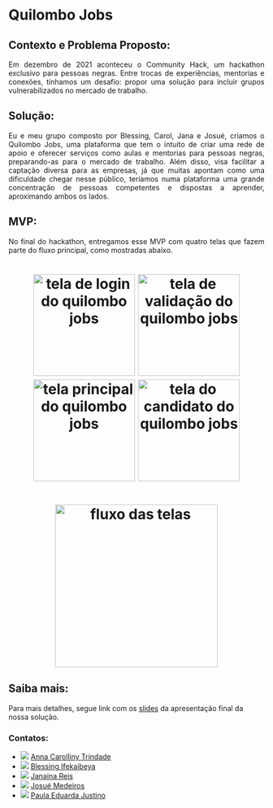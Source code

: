 # Quilombo Jobs

## Contexto e Problema Proposto:
<p align="justify">Em dezembro de 2021 aconteceu o Community Hack, um hackathon exclusivo para pessoas negras. Entre trocas de experiências, mentorias e conexões, tínhamos um desafio: propor uma solução para incluir grupos vulnerabilizados no mercado de trabalho. </p>

## Solução:
<p align="justify">Eu e meu grupo composto por Blessing, Carol, Jana e Josué, criamos o Quilombo Jobs, uma plataforma que tem o intuito de criar uma rede de apoio e oferecer serviços como aulas e mentorias para pessoas negras, preparando-as para o mercado de trabalho. Além disso, visa facilitar a captação diversa para as empresas, já que muitas apontam como uma dificuldade chegar nesse público, teríamos numa plataforma uma grande concentração de pessoas competentes e dispostas a aprender, aproximando ambos os lados. </p>
  
## MVP:
<p align="justify">No final do hackathon, entregamos esse MVP com quatro telas que fazem parte do fluxo principal, como mostradas abaixo. </p>
<h1 align="center">
    <img alt="tela de login do quilombo jobs" src="https://user-images.githubusercontent.com/40619402/159591278-09d825bd-797a-40b2-81c5-6696dfc80a89.png" width="200"/>
    <img alt="tela de validação do quilombo jobs" src="https://user-images.githubusercontent.com/40619402/159591346-13b23f4a-eb9a-4118-ac40-96ed9605b840.png" width="200"/>
    <img alt="tela principal do quilombo jobs" src="https://user-images.githubusercontent.com/40619402/159591353-a3302633-a08b-4e05-b10f-c10476a62cde.png" width="200"/>
    <img alt="tela do candidato do quilombo jobs" src="https://user-images.githubusercontent.com/40619402/159591359-f195c5f2-2d0d-4c7a-8713-dd5c26c20dfb.png" width="200"/>
</h1>
<h1 align="center">
    <img alt="fluxo das telas" src="https://user-images.githubusercontent.com/40619402/159591769-a47e66ab-313a-4e3b-87ca-5c5ece81b192.gif" width="320"/>
</h1>

## Saiba mais:

Para mais detalhes, segue link com os
<a href="https://www.canva.com/design/DAEyRNr1pEY/IVa7SERkF7QCmZxAdivdAA/view?utm_content=DAEyRNr1pEY&utm_campaign=designshare&utm_medium=link&utm_source=viewer">slides</a> da apresentação final da nossa solução.

### Contatos:
- <img src="https://img.shields.io/badge/-LinkedIn-blue?style=flat-square&logo=Linkedin&logoColor=white"> <a href="https://www.linkedin.com/in/anna-carolliny-trindade-6a8935141/">Anna Carolliny Trindade</a>
- <img src="https://img.shields.io/badge/-LinkedIn-blue?style=flat-square&logo=Linkedin&logoColor=white"> <a href="https://www.linkedin.com/in/blessing-ifekaibeya/">Blessing Ifekaibeya</a>
- <img src="https://img.shields.io/badge/-LinkedIn-blue?style=flat-square&logo=Linkedin&logoColor=white"> <a href="https://www.linkedin.com/in/janainanreis/">Janaina Reis</a>
- <img src="https://img.shields.io/badge/-LinkedIn-blue?style=flat-square&logo=Linkedin&logoColor=white"> <a href="https://www.linkedin.com/in/josu%C3%A9-medeiros-3150241b6/">Josué Medeiros</a>
- <img src="https://img.shields.io/badge/-LinkedIn-blue?style=flat-square&logo=Linkedin&logoColor=white"> <a href="https://www.linkedin.com/in/paula-eduarda-ribeiro/">Paula Eduarda Justino</a>
